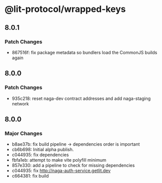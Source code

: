 # @lit-protocol/wrapped-keys

## 8.0.1

### Patch Changes

- 867516f: fix package metadata so bundlers load the CommonJS builds again

## 8.0.0

### Patch Changes

- 935c218: reset naga-dev contract addresses and add naga-staging network

## 8.0.0

### Major Changes

- b8ae37b: fix build pipeline -> dependencies order is important
- cb6b698: Initial alpha publish.
- c044935: fix dependencies
- fbfa1eb: attempt to make vite polyfill minimum
- 857e330: add a pipeline to check for missing dependencies
- c044935: fix http://naga-auth-service.getlit.dev
- c664381: fix build
